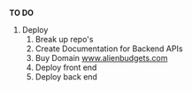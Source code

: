 **TO DO**

1. Deploy
   1. Break up repo's
   2. Create Documentation for Backend APIs
   3. Buy Domain www.alienbudgets.com
   4. Deploy front end
   5. Deploy back end
